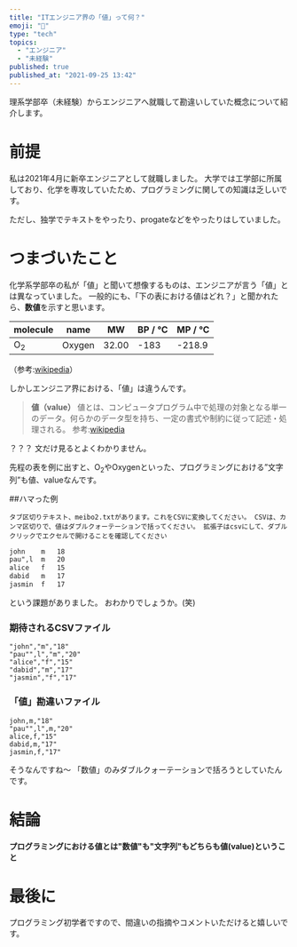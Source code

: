 ```yaml
---
title: "ITエンジニア界の「値」って何？"
emoji: "🔎"
type: "tech"
topics:
  - "エンジニア"
  - "未経験"
published: true
published_at: "2021-09-25 13:42"
---
```



理系学部卒（未経験）からエンジニアへ就職して勘違いしていた概念について紹介します。

# 前提
私は2021年4月に新卒エンジニアとして就職しました。
大学では工学部に所属しており、化学を専攻していたため、プログラミングに関しての知識は乏しいです。

ただし、独学でテキストをやったり、progateなどをやったりはしていました。

# つまづいたこと
化学系学部卒の私が「値」と聞いて想像するものは、エンジニアが言う「値」とは異なっていました。
一般的にも、「下の表における値はどれ？」と聞かれたら、**数値**を示すと思います。


|molecule|name|MW|BP / ℃|MP / ℃|
|--------|----|--|------|------|
|O<sub>2</sub>|Oxygen|32.00|-183|-218.9|
（参考:[wikipedia](https://ja.wikipedia.org/wiki/%E9%85%B8%E7%B4%A0#:~:text=%E9%85%B8%E7%B4%A0%EF%BC%88%E3%81%95%E3%82%93%E3%81%9D%E3%80%81%E8%8B%B1%3A,%E5%8E%9F%E5%AD%90%E9%87%8F%E3%81%AF16.00%E3%80%82)）

しかしエンジニア界における、「値」は違うんです。

>**値（value）**
値とは、コンピュータプログラム中で処理の対象となる単一のデータ。何らかのデータ型を持ち、一定の書式や制約に従って記述・処理される。
参考:[wikipedia](https://ja.wikipedia.org/wiki/%E5%80%A4_(%E6%83%85%E5%A0%B1%E5%B7%A5%E5%AD%A6))

？？？
文だけ見るとよくわかりません。

先程の表を例に出すと、O<sub>2</sub>やOxygenといった、プログラミングにおける”文字列”も値、valueなんです。

##ハマった例

`タブ区切りテキスト、meibo2.txtがあります。これをCSVに変換してください。
CSVは、カンマ区切りで、値はダブルクォーテーションで括ってください。
拡張子はcsvにして、ダブルクリックでエクセルで開けることを確認してください`

```meibo2.txt
john	m	18
pau",l	m	20
alice	f	15
dabid	m	17
jasmin	f	17
```

という課題がありました。
おわかりでしょうか。(笑)


### 期待されるCSVファイル

```meibo2.csv
"john","m","18"
"pau"",l","m","20"
"alice","f","15"
"dabid","m","17"
"jasmin","f","17"
```

### 「値」勘違いファイル

```meibo2.csv
john,m,"18"
"pau"",l",m,"20"
alice,f,"15"
dabid,m,"17"
jasmin,f,"17"
```

そうなんですね～
「数値」のみダブルクォーテーションで括ろうとしていたんです。

# 結論

**プログラミングにおける値とは"数値"も"文字列"もどちらも値(value)ということ**


# 最後に
プログラミング初学者ですので、間違いの指摘やコメントいただけると嬉しいです。





